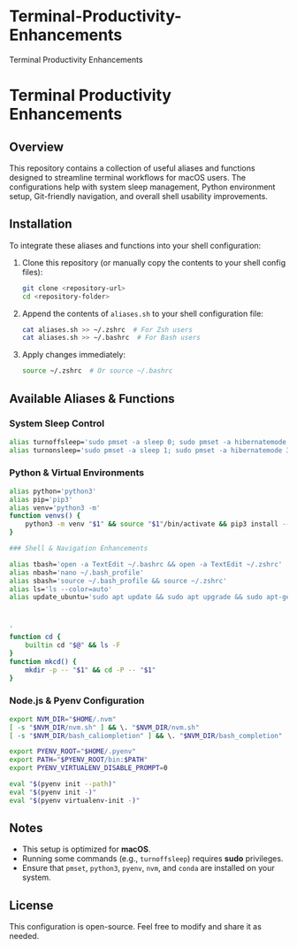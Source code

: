 # Terminal-Productivity-Enhancements
Terminal Productivity Enhancements
# Terminal Productivity Enhancements

## Overview
This repository contains a collection of useful aliases and functions designed to streamline terminal workflows for macOS users. The configurations help with system sleep management, Python environment setup, Git-friendly navigation, and overall shell usability improvements.

## Installation
To integrate these aliases and functions into your shell configuration:

1. Clone this repository (or manually copy the contents to your shell config files):
   ```sh
   git clone <repository-url>
   cd <repository-folder>
   ```

2. Append the contents of `aliases.sh` to your shell configuration file:
   ```sh
   cat aliases.sh >> ~/.zshrc  # For Zsh users
   cat aliases.sh >> ~/.bashrc  # For Bash users
   ```

3. Apply changes immediately:
   ```sh
   source ~/.zshrc  # Or source ~/.bashrc
   ```

## Available Aliases & Functions

### System Sleep Control
```sh
alias turnoffsleep='sudo pmset -a sleep 0; sudo pmset -a hibernatemode 0; sudo pmset -a disablesleep 1'
alias turnonsleep='sudo pmset -a sleep 1; sudo pmset -a hibernatemode 3; sudo pmset -a disablesleep 0'
```

### Python & Virtual Environments
```sh
alias python='python3'
alias pip='pip3'
alias venv='python3 -m'
function venvs() {
    python3 -m venv "$1" && source "$1"/bin/activate && pip3 install --upgrade pip
}
```
```sh
### Shell & Navigation Enhancements

alias tbash='open -a TextEdit ~/.bashrc && open -a TextEdit ~/.zshrc'
alias nbash='nano ~/.bash_profile'
alias sbash='source ~/.bash_profile && source ~/.zshrc'
alias ls='ls --color=auto'
alias update_ubuntu='sudo apt update && sudo apt upgrade && sudo apt-get autoclean &&  sudo apt-get clean &&  sudo apt-get autoremove



'
function cd {
    builtin cd "$@" && ls -F
}
function mkcd() {
    mkdir -p -- "$1" && cd -P -- "$1"
}
```

### Node.js & Pyenv Configuration
```sh
export NVM_DIR="$HOME/.nvm"
[ -s "$NVM_DIR/nvm.sh" ] && \. "$NVM_DIR/nvm.sh"
[ -s "$NVM_DIR/bash_caliompletion" ] && \. "$NVM_DIR/bash_completion"

export PYENV_ROOT="$HOME/.pyenv"
export PATH="$PYENV_ROOT/bin:$PATH"
export PYENV_VIRTUALENV_DISABLE_PROMPT=0

eval "$(pyenv init --path)"
eval "$(pyenv init -)"
eval "$(pyenv virtualenv-init -)"
```

## Notes
- This setup is optimized for **macOS**.
- Running some commands (e.g., `turnoffsleep`) requires **sudo** privileges.
- Ensure that `pmset`, `python3`, `pyenv`, `nvm`, and `conda` are installed on your system.

## License
This configuration is open-source. Feel free to modify and share it as needed.

